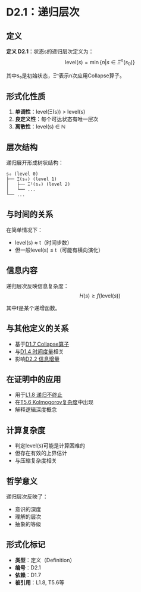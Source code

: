 # D2.1：递归层次

## 定义

**定义 D2.1**：状态s的递归层次定义为：
$$\text{level}(s) = \min\{n | s \in \Xi^n(s_0)\}$$

其中s₀是初始状态，Ξⁿ表示n次应用Collapse算子。

## 形式化性质

1. **单调性**：level(Ξ(s)) > level(s)
2. **良定义性**：每个可达状态有唯一层次
3. **离散性**：level(s) ∈ ℕ

## 层次结构

递归展开形成树状结构：
```
s₀ (level 0)
├── Ξ(s₀) (level 1)
│   ├── Ξ²(s₀) (level 2)
│   └── ...
└── ...
```

## 与时间的关系

在简单情况下：
- level(s) ≈ t（时间步数）
- 但一般level(s) ≤ t（可能有横向演化）

## 信息内容

递归层次反映信息复杂度：
$$H(s) \geq f(\text{level}(s))$$

其中f是某个递增函数。

## 与其他定义的关系

- 基于[D1.7 Collapse算子](D1-7-collapse-operator.md)
- 与[D1.4 时间度量](D1-4-time-metric.md)相关
- 影响[D2.2 信息增量](D2-2-information-increment.md)

## 在证明中的应用

- 用于[L1.8 递归不终止](L1-8-recursion-non-termination.md)
- 在[T5.6 Kolmogorov复杂度](T5-6-kolmogorov-complexity.md)中出现
- 解释逻辑深度概念

## 计算复杂度

- 判定level(s)可能是计算困难的
- 但存在有效的上界估计
- 与压缩复杂度相关

## 哲学意义

递归层次反映了：
- 意识的深度
- 理解的层次
- 抽象的等级

## 形式化标记

- **类型**：定义（Definition）
- **编号**：D2.1
- **依赖**：D1.7
- **被引用**：L1.8, T5.6等